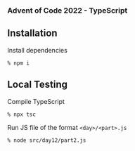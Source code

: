 ### Advent of Code 2022 - TypeScript

## Installation
Install dependencies

    % npm i

## Local Testing

Compile TypeScript

    % npx tsc

Run JS file of the format `<day>/<part>.js`

    % node src/day12/part2.js